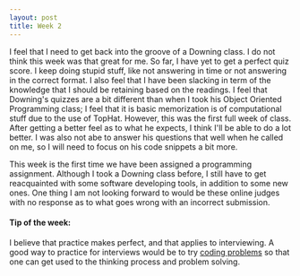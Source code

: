 ```yaml
---
layout: post
title: Week 2
---
```


I feel that I need to get back into the groove of a Downing class. I do not think this week was that great for me. So far, I have yet to get a perfect quiz score. I keep doing stupid stuff, like not answering in time or not answering in the correct format. I also feel that I have been slacking in term of the knowledge that I should be retaining based on the readings. I feel that Downing's quizzes are a bit different than when I took his Object Oriented Programming class; I feel that it is basic memorization is of computational stuff due to the use of TopHat. However, this was the first full week of class. After getting a better feel as to what he expects, I think I'll be able to do a lot better. I was also not abe to answer his questions that well when he called on me, so I will need to focus on his code snippets a bit more.

This week is the first time we have been assigned a programming assignment. Although I took a Downing class before, I still have to get reacquainted with some software developing tools, in addition to some new ones. One thing I am not looking forward to would be these online judges with no response as to what goes wrong with an incorrect submission. 

#### Tip of the week:
I believe that practice makes perfect, and that applies to interviewing. A good way to practice for interviews would be to try [coding problems](http://codeforces.com/) so that one can get used to the thinking process and problem solving.
